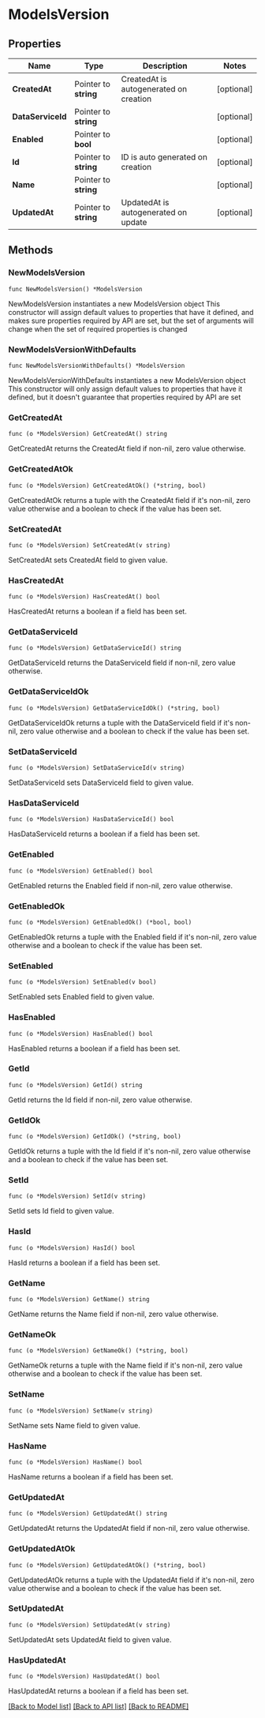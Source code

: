 # ModelsVersion

## Properties

Name | Type | Description | Notes
------------ | ------------- | ------------- | -------------
**CreatedAt** | Pointer to **string** | CreatedAt is autogenerated on creation | [optional] 
**DataServiceId** | Pointer to **string** |  | [optional] 
**Enabled** | Pointer to **bool** |  | [optional] 
**Id** | Pointer to **string** | ID is auto generated on creation | [optional] 
**Name** | Pointer to **string** |  | [optional] 
**UpdatedAt** | Pointer to **string** | UpdatedAt is autogenerated on update | [optional] 

## Methods

### NewModelsVersion

`func NewModelsVersion() *ModelsVersion`

NewModelsVersion instantiates a new ModelsVersion object
This constructor will assign default values to properties that have it defined,
and makes sure properties required by API are set, but the set of arguments
will change when the set of required properties is changed

### NewModelsVersionWithDefaults

`func NewModelsVersionWithDefaults() *ModelsVersion`

NewModelsVersionWithDefaults instantiates a new ModelsVersion object
This constructor will only assign default values to properties that have it defined,
but it doesn't guarantee that properties required by API are set

### GetCreatedAt

`func (o *ModelsVersion) GetCreatedAt() string`

GetCreatedAt returns the CreatedAt field if non-nil, zero value otherwise.

### GetCreatedAtOk

`func (o *ModelsVersion) GetCreatedAtOk() (*string, bool)`

GetCreatedAtOk returns a tuple with the CreatedAt field if it's non-nil, zero value otherwise
and a boolean to check if the value has been set.

### SetCreatedAt

`func (o *ModelsVersion) SetCreatedAt(v string)`

SetCreatedAt sets CreatedAt field to given value.

### HasCreatedAt

`func (o *ModelsVersion) HasCreatedAt() bool`

HasCreatedAt returns a boolean if a field has been set.

### GetDataServiceId

`func (o *ModelsVersion) GetDataServiceId() string`

GetDataServiceId returns the DataServiceId field if non-nil, zero value otherwise.

### GetDataServiceIdOk

`func (o *ModelsVersion) GetDataServiceIdOk() (*string, bool)`

GetDataServiceIdOk returns a tuple with the DataServiceId field if it's non-nil, zero value otherwise
and a boolean to check if the value has been set.

### SetDataServiceId

`func (o *ModelsVersion) SetDataServiceId(v string)`

SetDataServiceId sets DataServiceId field to given value.

### HasDataServiceId

`func (o *ModelsVersion) HasDataServiceId() bool`

HasDataServiceId returns a boolean if a field has been set.

### GetEnabled

`func (o *ModelsVersion) GetEnabled() bool`

GetEnabled returns the Enabled field if non-nil, zero value otherwise.

### GetEnabledOk

`func (o *ModelsVersion) GetEnabledOk() (*bool, bool)`

GetEnabledOk returns a tuple with the Enabled field if it's non-nil, zero value otherwise
and a boolean to check if the value has been set.

### SetEnabled

`func (o *ModelsVersion) SetEnabled(v bool)`

SetEnabled sets Enabled field to given value.

### HasEnabled

`func (o *ModelsVersion) HasEnabled() bool`

HasEnabled returns a boolean if a field has been set.

### GetId

`func (o *ModelsVersion) GetId() string`

GetId returns the Id field if non-nil, zero value otherwise.

### GetIdOk

`func (o *ModelsVersion) GetIdOk() (*string, bool)`

GetIdOk returns a tuple with the Id field if it's non-nil, zero value otherwise
and a boolean to check if the value has been set.

### SetId

`func (o *ModelsVersion) SetId(v string)`

SetId sets Id field to given value.

### HasId

`func (o *ModelsVersion) HasId() bool`

HasId returns a boolean if a field has been set.

### GetName

`func (o *ModelsVersion) GetName() string`

GetName returns the Name field if non-nil, zero value otherwise.

### GetNameOk

`func (o *ModelsVersion) GetNameOk() (*string, bool)`

GetNameOk returns a tuple with the Name field if it's non-nil, zero value otherwise
and a boolean to check if the value has been set.

### SetName

`func (o *ModelsVersion) SetName(v string)`

SetName sets Name field to given value.

### HasName

`func (o *ModelsVersion) HasName() bool`

HasName returns a boolean if a field has been set.

### GetUpdatedAt

`func (o *ModelsVersion) GetUpdatedAt() string`

GetUpdatedAt returns the UpdatedAt field if non-nil, zero value otherwise.

### GetUpdatedAtOk

`func (o *ModelsVersion) GetUpdatedAtOk() (*string, bool)`

GetUpdatedAtOk returns a tuple with the UpdatedAt field if it's non-nil, zero value otherwise
and a boolean to check if the value has been set.

### SetUpdatedAt

`func (o *ModelsVersion) SetUpdatedAt(v string)`

SetUpdatedAt sets UpdatedAt field to given value.

### HasUpdatedAt

`func (o *ModelsVersion) HasUpdatedAt() bool`

HasUpdatedAt returns a boolean if a field has been set.


[[Back to Model list]](../README.md#documentation-for-models) [[Back to API list]](../README.md#documentation-for-api-endpoints) [[Back to README]](../README.md)


